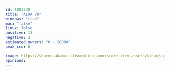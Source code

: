 ```yaml
---
id: 1003230
title: "AIRA VR"
windows: "true"
mac: "false"
linux: false
positive: 11
negative: 2
estimated_owners: "0 - 20000"
peak_ccu: 0

image: https://shared.akamai.steamstatic.com/store_item_assets/steam/apps/1003230/header.jpg?t=1731006284
opinions:
---
```

